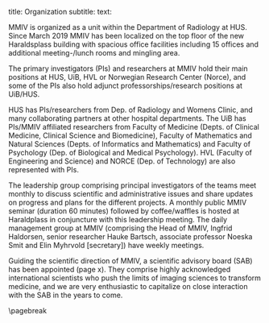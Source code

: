 title: Organization
subtitle:
text:

MMIV is organized as a unit within the Department of Radiology at HUS. Since March 2019 MMIV has been localized on the top floor of the new Haraldsplass building with spacious office facilities including 15 offices and additional meeting-/lunch rooms and mingling area.

The primary investigators (PIs) and researchers at MMIV hold their main positions at HUS, UiB, HVL or Norwegian Research Center (Norce), and some of the PIs also hold adjunct professorships/research positions at UiB/HUS.

HUS has PIs/researchers from Dep. of Radiology and Womens Clinic, and many collaborating partners at other hospital departments. The UiB has PIs/MMIV affiliated researchers from Faculty of Medicine (Depts. of Clinical Medicine, Clinical Science and Biomedicine), Faculty of Mathematics and Natural Sciences (Depts. of Informatics and Mathematics) and Faculty of Psychology (Dep. of Biological and Medical Psychology). HVL (Faculty of Engineering and Science) and NORCE (Dep. of Technology) are also represented with PIs.

The leadership group comprising principal investigators of the teams meet monthly to discuss scientific and administrative issues and share updates on progress and plans for the different projects. A monthly public MMIV seminar (duration 60 minutes) followed by coffee/waffles is hosted at Haraldplass in conjuncture with this leadership meeting. The daily management group at MMIV (comprising the Head of MMIV, Ingfrid Haldorsen, senior researcher Hauke Bartsch, associate professor Noeska Smit and Elin Myhrvold [secretary]) have weekly meetings.

Guiding the scientific direction of MMIV, a scientific advisory board (SAB) has been appointed (page x). They comprise highly acknowledged international scientists who push the limits of imaging sciences to transform medicine, and we are very enthusiastic to capitalize on close interaction with the SAB in the years to come.


\pagebreak